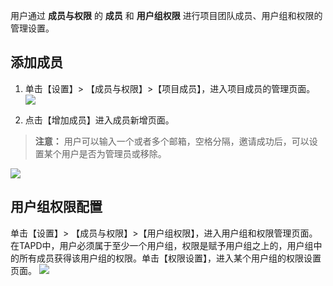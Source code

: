 用户通过 **成员与权限** 的 **成员** 和 **用户组权限** 进行项目团队成员、用户组和权限的管理设置。

## 添加成员
1. 单击【设置】> 【成员与权限】>【项目成员】，进入项目成员的管理页面。
![](http://imgcache.tce.fsphere.cn/static/mc.qcloudimg.com/static/img/30676bcfdc6f462c18030b182349b9bf/image.jpg)

2. 点击【增加成员】进入成员新增页面。
> **注意：**
> 用户可以输入一个或者多个邮箱，空格分隔，邀请成功后，可以设置某个用户是否为管理员或移除。

![](http://imgcache.tce.fsphere.cn/static/mc.qcloudimg.com/static/img/bbac60626e4d19c43017f1c8f5721010/image.jpg)



## 用户组权限配置

单击【设置】> 【成员与权限】>【用户组权限】，进入用户组和权限管理页面。在TAPD中，用户必须属于至少一个用户组，权限是赋予用户组之上的，用户组中的所有成员获得该用户组的权限。单击【权限设置】，进入某个用户组的权限设置页面。
![](http://imgcache.tce.fsphere.cn/static/mc.qcloudimg.com/static/img/9799e03a8f4db7b0842cf74c3027f6b8/image.jpg)



